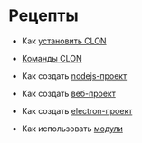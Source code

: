 # Рецепты

* Как [установить CLON](install.md)
* [Команды CLON](commands.md)

* Как создать [nodejs-проект](nodejs.md)
* Как создать [веб-проект](web.md)
* Как создать [electron-проект](electron.md)

* Как использовать [модули](modules.md)
